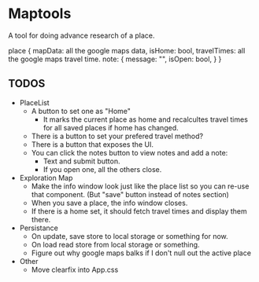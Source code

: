 # Maptools

A tool for doing advance research of a place.


place
{
    mapData: all the google maps data,
    isHome: bool,
    travelTimes: all the google maps travel time.
    note: {
        message: "",
        isOpen: bool,
    }
}

## TODOS

- PlaceList 
    - A button to set one as "Home"
        - It marks the current place as home and recalcultes travel times for all saved places if home has changed.
    - There is a button to set your prefered travel method?
    - There is a button that exposes the UI.
    - You can click the notes button to view notes and add a note:
        - Text and submit button.
        - If you open one, all the others close.
- Exploration Map
    - Make the info window look just like the place list so you can re-use that component. (But "save" button instead of notes section)
    - When you save a place, the info window closes.
    - If there is a home set, it should fetch travel times and display them there.
- Persistance
    - On update, save store to local storage or something for now.
    - On load read store from local storage or something.
    - Figure out why google maps balks if I don't null out the active place
- Other
    - Move clearfix into App.css
